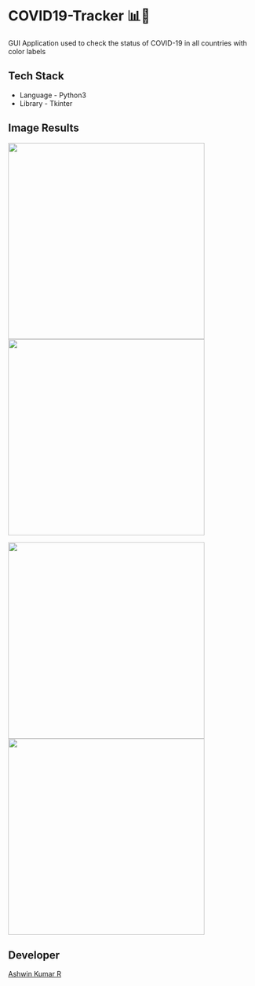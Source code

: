 # COVID19-Tracker 📊🦠

GUI Application used to check the status of COVID-19 in all countries with color labels

## Tech Stack
- Language - Python3
- Library - Tkinter

## Image Results

<img src="/Image Results/op1.png " width="400px"><img src="/Image Results/op2.png" width="400px">

<img src="/Image Results/op3.png" width="400px"><img src="/Image Results/op4.png" width="400px">

## Developer
[Ashwin Kumar R](https://github.com/Ash515)

